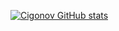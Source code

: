 [![Cigonov GitHub stats](https://github-readme-stats.vercel.app/api?username=tihonovka)](https://github.com/tihonovka/github-readme-stats)
